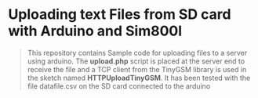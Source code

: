 # Uploading text Files from SD card with Arduino and Sim800l

> This repository contains Sample code for uploading files to a server using arduino.
> The **upload.php** script is placed at the server end to receive the file and a TCP client from the TinyGSM library is used in the sketch named **HTTPUploadTinyGSM**. 
> It has been tested with the file datafile.csv on the SD card connected to the arduino
